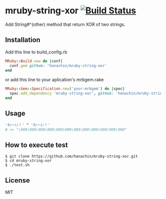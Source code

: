 mruby-string-xor   [![Build Status](https://travis-ci.org/hanachin/mruby-string-xor.svg?branch=master)](https://travis-ci.org/hanachin/mruby-string-xor)
====

Add String#^(other) method that return XOR of two strings.

Installation
----

Add this line to build_config.rb

```ruby
MRuby::Build.new do |conf|
  conf.gem github: 'hanachin/mruby-string-xor'
end
```

or add this line to your aplication's mrbgem.rake

```ruby
MRuby::Gem::Specification.new('your-mrbgem') do |spec|
  spec.add_dependency 'mruby-string-xor', github: 'hanachin/mruby-string-xor'
end
```


Usage
----

```ruby
'わーい！' ^ 'わーい！'
# => "\000\000\000\000\000\000\000\000\000\000\000\000"
```

How to execute test
----

    $ git clone https://github.com/hanachin/mruby-string-xor.git
    $ cd mruby-string-xor
    $ ./test.sh

License
----

MIT
